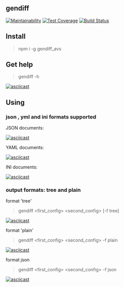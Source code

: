 ## gendiff

[![Maintainability](https://api.codeclimate.com/v1/badges/6628d9dfc32f68d41305/maintainability)](https://codeclimate.com/github/AndreyShimkov/project-lvl2-s345/maintainability) [![Test Coverage](https://api.codeclimate.com/v1/badges/6628d9dfc32f68d41305/test_coverage)](https://codeclimate.com/github/AndreyShimkov/project-lvl2-s345/test_coverage) [![Build Status](https://travis-ci.org/AndreyShimkov/project-lvl2-s345.svg?branch=master)](https://travis-ci.org/AndreyShimkov/project-lvl2-s345)


## Install

> npm i -g gendiff_avs

## Get help

> gendiff -h

[![asciicast](https://asciinema.org/a/xFBAVxxPglyFzGMGMXmV7mYEJ.png)](https://asciinema.org/a/xFBAVxxPglyFzGMGMXmV7mYEJ)

## Using

### json , yml and ini formats supported

JSON documents:

[![asciicast](https://asciinema.org/a/yGzi4005NZwOSWLvB42JK6uXR.png)](https://asciinema.org/a/yGzi4005NZwOSWLvB42JK6uXR)

YAML documents:

[![asciicast](https://asciinema.org/a/pOQiovekD4DoVSoWnklnM9WbJ.png)](https://asciinema.org/a/pOQiovekD4DoVSoWnklnM9WbJ)

INI documents:

[![asciicast](https://asciinema.org/a/vxVw2TsyHiey6w17jqRMdvkYX.png)](https://asciinema.org/a/vxVw2TsyHiey6w17jqRMdvkYX)

### output formats: tree and plain

format 'tree'

> gendiff <first_config> <second_config> [-f tree] 

[![asciicast](https://asciinema.org/a/jmtjaHzOS38115LFJ32gRxC6Q.png)](https://asciinema.org/a/jmtjaHzOS38115LFJ32gRxC6Q)

format 'plain'

> gendiff <first_config> <second_config> -f plain

[![asciicast](https://asciinema.org/a/CHGlEK2rhUXguFouAuFEyJY0z.png)](https://asciinema.org/a/CHGlEK2rhUXguFouAuFEyJY0z)

format json

> gendiff <first_config> <second_config> -f json

[![asciicast](https://asciinema.org/a/OqtuwYOMg0FQR02fbu3X7OS7W.png)](https://asciinema.org/a/OqtuwYOMg0FQR02fbu3X7OS7W)